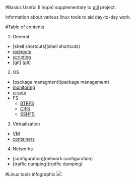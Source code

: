 #Basics
Useful (I hope) supplementary to [util](https://github.com/kiemlicz/util) project.

Information about various linux tools to aid day-to-day work.

#Table of contents
1. General
 * [shell shortcuts](shell shortcuts)
 * [redirects](redirects)
 * [scripting](scripting)
 * [git] (git)
2. OS
 * [package managment](package management)
 * [monitoring](monitoring)
 * [crypto](crypto)
 * FS
    * [BTRFS](btrfs)
    * [CIFS](cifs)
    * [SSHFS](sshfs)
3. Virtualization
 * [VM](vm)
 * [containers](containers)
4. Networks
 * [configuration](network configuration)
 * [traffic dumping](traffic dumping)

#Linux tools infographic
![](http://brendangregg.com/Perf/linux_perf_tools_full.png)